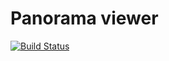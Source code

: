 # Panorama viewer

[![Build Status](https://travis-ci.org/ATetiukhin/panorama_viewer.svg?branch=master)](https://travis-ci.org/ATetiukhin/panorama_viewer)
